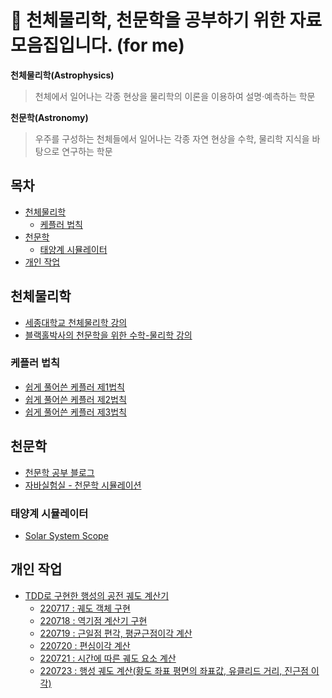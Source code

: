 # 🔭 천체물리학, 천문학을 공부하기 위한 자료 모음집입니다. (for me)

**천체물리학(Astrophysics)**
> 천체에서 일어나는 각종 현상을 물리학의 이론을 이용하여 설명·예측하는 학문

**천문학(Astronomy)**
> 우주를 구성하는 천체들에서 일어나는 각종 자연 현상을 수학, 물리학 지식을 바탕으로 연구하는 학문


## 목차
- [천체물리학](#천체물리학)
  - [케플러 법칙](#케플러-법칙)
- [천문학](#천문학)
  - [태양계 시뮬레이터](#태양계-시뮬레이터)
- [개인 작업](#개인-작업)

## 천체물리학
- [세종대학교 천체물리학 강의](http://www.kocw.net/home/cview.do?mty=p&kemId=1358421)
- [블랙홀박사의 천문학을 위한 수학-물리학 강의](https://www.youtube.com/watch?v=4J9Cm9niWNI)

### 케플러 법칙
- [쉽게 풀어쓴 케플러 제1법칙](https://blog.naver.com/a4gkyum/220782654784)
- [쉽게 풀어쓴 케플러 제2법칙](https://blog.naver.com/a4gkyum/220783396140)
- [쉽게 풀어쓴 케플러 제3법칙](https://blog.naver.com/a4gkyum/220798867585)

## 천문학
- [천문학 공부 블로그](https://m.blog.naver.com/PostList.naver?blogId=hongju3498&categoryNo=44&logCode=0)
- [자바실험실 - 천문학 시뮬레이션](https://javalab.org/category/astronomy/)

### 태양계 시뮬레이터
- [Solar System Scope](https://www.solarsystemscope.com/)

## 개인 작업
- [TDD로 구현한 행성의 공전 궤도 계산기](https://github.com/currenjin/planetary-orbital-calculator)
  - [220717 : 궤도 객체 구현](https://currenjin.github.io/wiki/test/#220717currenjinplanetaryorbitalcalculatororbit)
  - [220718 : 역기점 계산기 구현](https://currenjin.github.io/wiki/test/#220718currenjinplanetaryorbitalcalculatorjulianclock)
  - [220719 : 근일점 편각, 평균근점이각 계산](https://currenjin.github.io/wiki/test/#220719currenjinplanetaryorbitalcalculatorargumentofperiapsisandeccentricityanomalycalculator)
  - [220720 : 편심이각 계산](https://currenjin.github.io/wiki/test/#220720currenjinplanetaryorbitalcalculatoreccentricityanomalycalculator)
  - [220721 : 시간에 따른 궤도 요소 계산](https://currenjin.github.io/wiki/test/#220721currenjinplanetaryorbitalcalculatorcurrentorbitcalculator)
  - [220723 : 행성 궤도 계산(황도 좌표 평면의 좌표값, 유클리드 거리, 진근점 이각)](https://currenjin.github.io/wiki/test/#220723currenjinplanetaryorbitalcalculatorplanetarypositioncalculator)
